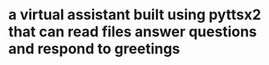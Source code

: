 # a virtual assistant built using pyttsx2 that can read files answer questions and respond to greetings 
